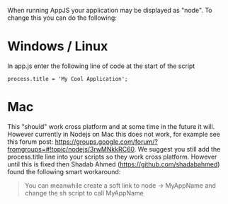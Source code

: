 When running AppJS your application may be displayed as "node". To change this you can do the following:

# Windows / Linux

In app.js enter the following line of code at the start of the script

`process.title = 'My Cool Application';`

# Mac

This "should" work cross platform and at some time in the future it will. However currently in Nodejs on Mac this does not work, for example see this forum post: https://groups.google.com/forum/?fromgroups=#!topic/nodejs/3rwMNkkRC60. We suggest you still add the process.title line into your scripts so they work cross platform. However until this is fixed then Shadab Ahmed (https://github.com/shadabahmed) found the following smart workaround:

> You can meanwhile create a soft link to node -> MyAppName and change the sh script to call MyAppName

